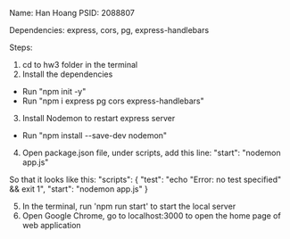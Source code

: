 Name: Han Hoang
PSID: 2088807

Dependencies: express, cors, pg, express-handlebars

Steps:
1. cd to hw3 folder in the terminal
2. Install the dependencies
- Run "npm init -y"
- Run "npm i express pg cors express-handlebars"

3. Install Nodemon to restart express server
- Run "npm install --save-dev nodemon"

4. Open package.json file, under scripts, add this line: "start": "nodemon app.js"

So that it looks like this:
  "scripts": {
    "test": "echo \"Error: no test specified\" && exit 1",
    "start": "nodemon app.js"
  }

5. In the terminal, run 'npm run start' to start the local server
6. Open Google Chrome, go to localhost:3000 to open the home page of web application


